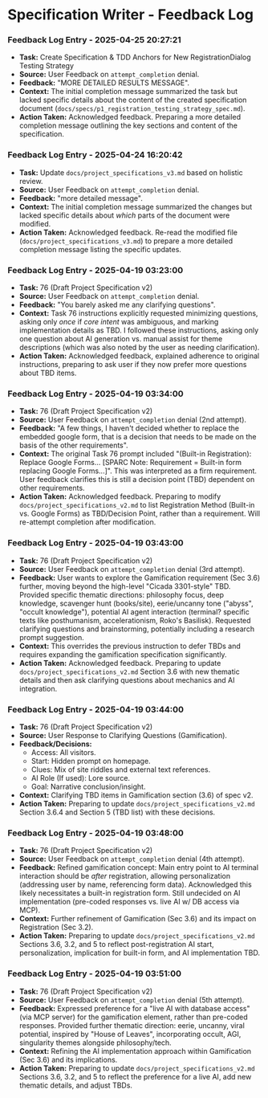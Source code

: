 # Specification Writer - Feedback Log
<!-- Entries below should be added reverse chronologically (newest first) -->
### Feedback Log Entry - 2025-04-25 20:27:21

*   **Task:** Create Specification & TDD Anchors for New RegistrationDialog Testing Strategy
*   **Source:** User Feedback on `attempt_completion` denial.
*   **Feedback:** "MORE DETAILED RESULTS MESSAGE".
*   **Context:** The initial completion message summarized the task but lacked specific details about the content of the created specification document (`docs/specs/p1_registration_testing_strategy_spec.md`).
*   **Action Taken:** Acknowledged feedback. Preparing a more detailed completion message outlining the key sections and content of the specification.



### Feedback Log Entry - 2025-04-24 16:20:42

*   **Task:** Update `docs/project_specifications_v3.md` based on holistic review.
*   **Source:** User Feedback on `attempt_completion` denial.
*   **Feedback:** "more detailed message".
*   **Context:** The initial completion message summarized the changes but lacked specific details about *which* parts of the document were modified.
*   **Action Taken:** Acknowledged feedback. Re-read the modified file (`docs/project_specifications_v3.md`) to prepare a more detailed completion message listing the specific updates.



### Feedback Log Entry - 2025-04-19 03:23:00

*   **Task:** 76 (Draft Project Specification v2)
*   **Source:** User Feedback on `attempt_completion` denial.
*   **Feedback:** "You barely asked me any clarifying questions".
*   **Context:** Task 76 instructions explicitly requested minimizing questions, asking only *once* if *core intent* was ambiguous, and marking implementation details as TBD. I followed these instructions, asking only one question about AI generation vs. manual assist for theme descriptions (which was also noted by the user as needing clarification).
*   **Action Taken:** Acknowledged feedback, explained adherence to original instructions, preparing to ask user if they now prefer more questions about TBD items.
### Feedback Log Entry - 2025-04-19 03:34:00

*   **Task:** 76 (Draft Project Specification v2)
*   **Source:** User Feedback on `attempt_completion` denial (2nd attempt).
*   **Feedback:** "A few things, I haven't decided whether to replace the embedded google form, that is a decision that needs to be made on the basis of the other requirements".
*   **Context:** The original Task 76 prompt included "(Built-in Registration): Replace Google Forms... [SPARC Note: Requirement = Built-in form replacing Google Forms...]". This was interpreted as a firm requirement. User feedback clarifies this is still a decision point (TBD) dependent on other requirements.
*   **Action Taken:** Acknowledged feedback. Preparing to modify `docs/project_specifications_v2.md` to list Registration Method (Built-in vs. Google Forms) as TBD/Decision Point, rather than a requirement. Will re-attempt completion after modification.
### Feedback Log Entry - 2025-04-19 03:43:00

*   **Task:** 76 (Draft Project Specification v2)
*   **Source:** User Feedback on `attempt_completion` denial (3rd attempt).
*   **Feedback:** User wants to explore the Gamification requirement (Sec 3.6) further, moving beyond the high-level "Cicada 3301-style" TBD. Provided specific thematic directions: philosophy focus, deep knowledge, scavenger hunt (books/site), eerie/uncanny tone ("abyss", "occult knowledge"), potential AI agent interaction (terminal? specific texts like posthumanism, accelerationism, Roko's Basilisk). Requested clarifying questions and brainstorming, potentially including a research prompt suggestion.
*   **Context:** This overrides the previous instruction to defer TBDs and requires expanding the gamification specification significantly.
*   **Action Taken:** Acknowledged feedback. Preparing to update `docs/project_specifications_v2.md` Section 3.6 with new thematic details and then ask clarifying questions about mechanics and AI integration.
### Feedback Log Entry - 2025-04-19 03:44:00

*   **Task:** 76 (Draft Project Specification v2)
*   **Source:** User Response to Clarifying Questions (Gamification).
*   **Feedback/Decisions:**
    *   Access: All visitors.
    *   Start: Hidden prompt on homepage.
    *   Clues: Mix of site riddles and external text references.
    *   AI Role (If used): Lore source.
    *   Goal: Narrative conclusion/insight.
*   **Context:** Clarifying TBD items in Gamification section (3.6) of spec v2.
*   **Action Taken:** Preparing to update `docs/project_specifications_v2.md` Section 3.6.4 and Section 5 (TBD list) with these decisions.
### Feedback Log Entry - 2025-04-19 03:48:00

*   **Task:** 76 (Draft Project Specification v2)
*   **Source:** User Feedback on `attempt_completion` denial (4th attempt).
*   **Feedback:** Refined gamification concept: Main entry point to AI terminal interaction should be *after* registration, allowing personalization (addressing user by name, referencing form data). Acknowledged this likely necessitates a built-in registration form. Still undecided on AI implementation (pre-coded responses vs. live AI w/ DB access via MCP).
*   **Context:** Further refinement of Gamification (Sec 3.6) and its impact on Registration (Sec 3.2).
*   **Action Taken:** Preparing to update `docs/project_specifications_v2.md` Sections 3.6, 3.2, and 5 to reflect post-registration AI start, personalization, implication for built-in form, and AI implementation TBD.
### Feedback Log Entry - 2025-04-19 03:51:00

*   **Task:** 76 (Draft Project Specification v2)
*   **Source:** User Feedback on `attempt_completion` denial (5th attempt).
*   **Feedback:** Expressed preference for a "live AI with database access" (via MCP server) for the gamification element, rather than pre-coded responses. Provided further thematic direction: eerie, uncanny, viral potential, inspired by "House of Leaves", incorporating occult, AGI, singularity themes alongside philosophy/tech.
*   **Context:** Refining the AI implementation approach within Gamification (Sec 3.6) and its implications.
*   **Action Taken:** Preparing to update `docs/project_specifications_v2.md` Sections 3.6, 3.2, and 5 to reflect the preference for a live AI, add new thematic details, and adjust TBDs.